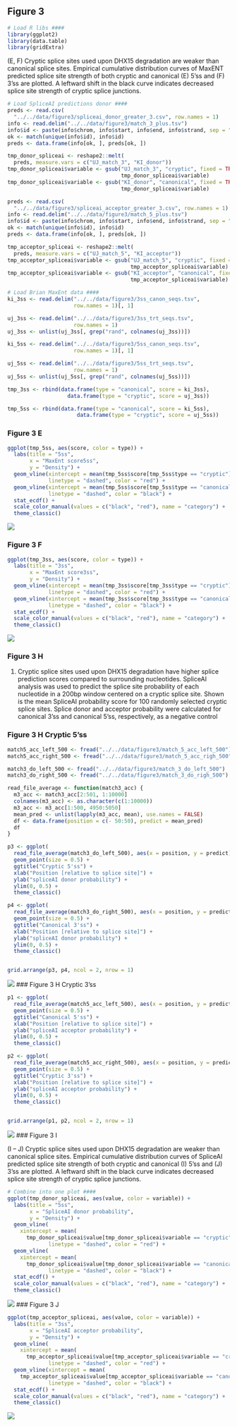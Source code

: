 ## Figure 3

``` r
# Load R libs ####
library(ggplot2)
library(data.table)
library(gridExtra)
```

(E, F) Cryptic splice sites used upon DHX15 degradation are weaker than
canonical splice sites. Empirical cumulative distribution curves of
MaxENT predicted splice site strength of both cryptic and canonical (E)
5’ss and (F) 3’ss are plotted. A leftward shift in the black curve
indicates decreased splice site strength of cryptic splice junctions.

``` r
# Load SpliceAI predictions donor ####
preds <- read.csv(
  "../../data/figure3/spliceai_donor_greater_3.csv", row.names = 1)
info <- read.delim("../../data/figure3/match_3_plus.tsv")
info$id <- paste(info$chrom, info$start, info$end, info$strand, sep = "|")
ok <- match(unique(info$id), info$id)
preds <- data.frame(info[ok, ], preds[ok, ])

tmp_donor_spliceai <- reshape2::melt(
  preds, measure.vars = c("UJ_match_3", "KI_donor"))
tmp_donor_spliceai$variable <- gsub("UJ_match_3", "cryptic", fixed = TRUE,
                                    tmp_donor_spliceai$variable)
tmp_donor_spliceai$variable <- gsub("KI_donor", "canonical", fixed = TRUE,
                                    tmp_donor_spliceai$variable)

preds <- read.csv(
  "../../data/figure3/spliceai_acceptor_greater_3.csv", row.names = 1)
info <- read.delim("../../data/figure3/match_5_plus.tsv")
info$id <- paste(info$chrom, info$start, info$end, info$strand, sep = "|")
ok <- match(unique(info$id), info$id)
preds <- data.frame(info[ok, ], preds[ok, ])

tmp_acceptor_spliceai <- reshape2::melt(
  preds, measure.vars = c("UJ_match_5", "KI_acceptor"))
tmp_acceptor_spliceai$variable <- gsub("UJ_match_5", "cryptic", fixed = TRUE,
                                       tmp_acceptor_spliceai$variable)
tmp_acceptor_spliceai$variable <- gsub("KI_acceptor", "canonical", fixed = TRUE,
                                       tmp_acceptor_spliceai$variable)

# Load Brian MaxEnt data ####
ki_3ss <- read.delim("../../data/figure3/3ss_canon_seqs.tsv",
                     row.names = 1)[, 1]

uj_3ss <- read.delim("../../data/figure3/3ss_trt_seqs.tsv",
                     row.names = 1)
uj_3ss <- unlist(uj_3ss[, grep("rand", colnames(uj_3ss))])

ki_5ss <- read.delim("../../data/figure3/5ss_canon_seqs.tsv",
                     row.names = 1)[, 1]

uj_5ss <- read.delim("../../data/figure3/5ss_trt_seqs.tsv",
                     row.names = 1)
uj_5ss <- unlist(uj_5ss[, grep("rand", colnames(uj_5ss))])

tmp_3ss <- rbind(data.frame(type = "canonical", score = ki_3ss),
                   data.frame(type = "cryptic", score = uj_3ss))

tmp_5ss <- rbind(data.frame(type = "canonical", score = ki_5ss),
                      data.frame(type = "cryptic", score = uj_5ss))
```

### Figure 3 E

``` r
ggplot(tmp_5ss, aes(score, color = type)) +
  labs(title = "5ss",
       x = "MaxEnt score5ss",
       y = "Density") +
  geom_vline(xintercept = mean(tmp_5ss$score[tmp_5ss$type == "cryptic"]),
             linetype = "dashed", color = "red") +
  geom_vline(xintercept = mean(tmp_5ss$score[tmp_5ss$type == "canonical"]),
             linetype = "dashed", color = "black") +
  stat_ecdf() +
  scale_color_manual(values = c("black", "red"), name = "category") +
  theme_classic()
```

![](figure3_files/figure-markdown_github/3_E-1.png)

### Figure 3 F

``` r
ggplot(tmp_3ss, aes(score, color = type)) +
  labs(title = "3ss",
       x = "MaxEnt score3ss",
       y = "Density") +
  geom_vline(xintercept = mean(tmp_3ss$score[tmp_3ss$type == "cryptic"]),
             linetype = "dashed", color = "red") +
  geom_vline(xintercept = mean(tmp_3ss$score[tmp_3ss$type == "canonical"]),
             linetype = "dashed", color = "black") +
  stat_ecdf() +
  scale_color_manual(values = c("black", "red"), name = "category") +
  theme_classic()
```

![](figure3_files/figure-markdown_github/3_F-1.png)

### Figure 3 H

1.  Cryptic splice sites used upon DHX15 degradation have higher splice
    prediction scores compared to surrounding nucleotides. SpliceAI
    analysis was used to predict the splice site probability of each
    nucleotide in a 200bp window centered on a cryptic splice site.
    Shown is the mean SpliceAI probability score for 100 randomly
    selected cryptic splice sites. Splice donor and acceptor probability
    were calculated for canonical 3’ss and canonical 5’ss, respectively,
    as a negative control

### Figure 3 H Cryptic 5’ss

``` r
match5_acc_left_500 <- fread("../../data/figure3/match_5_acc_left_500")
match5_acc_right_500 <- fread("../../data/figure3/match_5_acc_righ_500")

match3_do_left_500 <- fread("../../data/figure3/match_3_do_left_500")
match3_do_right_500 <- fread("../../data/figure3/match_3_do_righ_500")

read_file_average <- function(match3_acc) {
  m3_acc <- match3_acc[2:501, 1:10000]
  colnames(m3_acc) <- as.character(c(1:10000))
  m3_acc <- m3_acc[1:500, 4950:5050]
  mean_pred <- unlist(lapply(m3_acc, mean), use.names = FALSE)
  df <- data.frame(position = c(- 50:50), predict = mean_pred)
  df
}
```

``` r
p3 <- ggplot(
  read_file_average(match3_do_left_500), aes(x = position, y = predict)) +
  geom_point(size = 0.5) +
  ggtitle("Cryptic 5'ss") +
  xlab("Position [relative to splice site]") +
  ylab("spliceAI donor probability") +
  ylim(0, 0.5) +
  theme_classic()

p4 <- ggplot(
  read_file_average(match3_do_right_500), aes(x = position, y = predict)) +
  geom_point(size = 0.5) +
  ggtitle("Canonical 3'ss") +
  xlab("Position [relative to splice site]") +
  ylab("spliceAI donor probability") +
  ylim(0, 0.5) +
  theme_classic()


grid.arrange(p3, p4, ncol = 2, nrow = 1)
```

![](figure3_files/figure-markdown_github/3_H_Cryptic_5ss-1.png) \#\#\#
Figure 3 H Cryptic 3’ss

``` r
p1 <- ggplot(
  read_file_average(match5_acc_left_500), aes(x = position, y = predict)) +
  geom_point(size = 0.5) +
  ggtitle("Canonical 5'ss") +
  xlab("Position [relative to splice site]") +
  ylab("spliceAI acceptor probability") +
  ylim(0, 0.5) +
  theme_classic()

p2 <- ggplot(
  read_file_average(match5_acc_right_500), aes(x = position, y = predict)) +
  geom_point(size = 0.5) +
  ggtitle("Cryptic 3'ss") +
  xlab("Position [relative to splice site]") +
  ylab("spliceAI acceptor probability") +
  ylim(0, 0.5) +
  theme_classic()


grid.arrange(p1, p2, ncol = 2, nrow = 1)
```

![](figure3_files/figure-markdown_github/3_H_Cryptic_3ss-1.png) \#\#\#
Figure 3 I

(I – J) Cryptic splice sites used upon DHX15 degradation are weaker than
canonical splice sites. Empirical cumulative distribution curves of
SpliceAI predicted splice site strength of both cryptic and canonical
(I) 5’ss and (J) 3’ss are plotted. A leftward shift in the black curve
indicates decreased splice site strength of cryptic splice junctions.

``` r
# Combine into one plot ####
ggplot(tmp_donor_spliceai, aes(value, color = variable)) +
  labs(title = "5ss",
       x = "SpliceAI donor probability",
       y = "Density") +
  geom_vline(
    xintercept = mean(
      tmp_donor_spliceai$value[tmp_donor_spliceai$variable == "cryptic"]),
             linetype = "dashed", color = "red") +
  geom_vline(
    xintercept = mean(
      tmp_donor_spliceai$value[tmp_donor_spliceai$variable == "canonical"]),
             linetype = "dashed", color = "black") +
  stat_ecdf() +
  scale_color_manual(values = c("black", "red"), name = "category") +
  theme_classic()
```

![](figure3_files/figure-markdown_github/3_I-1.png) \#\#\# Figure 3 J

``` r
ggplot(tmp_acceptor_spliceai, aes(value, color = variable)) +
  labs(title = "3ss",
       x = "SpliceAI acceptor probability",
       y = "Density") +
  geom_vline(
    xintercept = mean(
      tmp_acceptor_spliceai$value[tmp_acceptor_spliceai$variable == "cryptic"]),
             linetype = "dashed", color = "red") +
  geom_vline(xintercept = mean(
    tmp_acceptor_spliceai$value[tmp_acceptor_spliceai$variable == "canonical"]),
             linetype = "dashed", color = "black") +
  stat_ecdf() +
  scale_color_manual(values = c("black", "red"), name = "category") +
  theme_classic()
```

![](figure3_files/figure-markdown_github/3_J-1.png)
